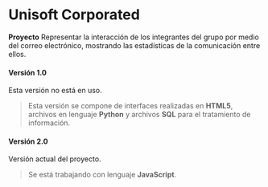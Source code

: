 # Unisoft Corporated

**Proyecto**
Representar la interacción de los integrantes del grupo por medio del correo electrónico, mostrando las estadísticas de la comunicación entre ellos.

#### Versión 1.0
Esta versión no está en uso.

> Esta versión se compone de interfaces realizadas en **HTML5**, archivos en lenguaje **Python** y archivos **SQL** para el tratamiento de información.

#### Versión 2.0
Versión actual del proyecto.

> Se está trabajando con lenguaje **JavaScript**.
